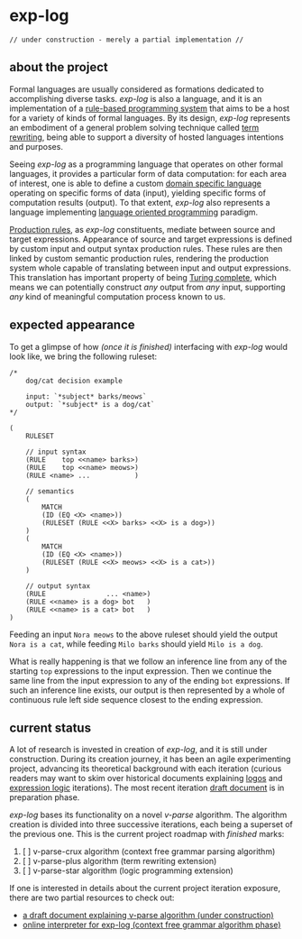 # exp-log

    // under construction - merely a partial implementation //

## about the project

Formal languages are usually considered as formations dedicated to accomplishing diverse tasks. *exp-log* is also a language, and it is an implementation of a [rule-based programming system](https://en.wikipedia.org/wiki/Rule-based_system) that aims to be a host for a variety of kinds of formal languages. By its design, *exp-log* represents an embodiment of a general problem solving technique called [term rewriting](https://en.wikipedia.org/wiki/Rewriting), being able to support a diversity of hosted languages intentions and purposes.

Seeing *exp-log* as a programming language that operates on other formal languages, it provides a particular form of data computation: for each area of interest, one is able to define a custom [domain specific language](https://en.wikipedia.org/wiki/Domain-specific_language) operating on specific forms of data (input), yielding specific forms of computation results (output). To that extent, *exp-log* also represents a language implementing [language oriented programming](https://en.wikipedia.org/wiki/Language-oriented_programming) paradigm.

[Production rules](https://en.wikipedia.org/wiki/Production_(computer_science)), as *exp-log* constituents, mediate between source and target expressions. Appearance of source and target expressions is defined by custom input and output syntax production rules. These rules are then linked by custom semantic production rules, rendering the production system whole capable of translating between input and output expressions. This translation has important property of being [Turing complete](https://en.wikipedia.org/wiki/Turing_completeness), which means we can potentially construct *any* output from *any* input, supporting *any* kind of meaningful computation process known to us.

## expected appearance

To get a glimpse of how *(once it is finished)* interfacing with *exp-log* would look like, we bring the following ruleset:

    /*
        dog/cat decision example
        
        input: `*subject* barks/meows`
        output: `*subject* is a dog/cat`
    */

    (
        RULESET
        
        // input syntax
        (RULE    top <<name> barks>)
        (RULE    top <<name> meows>)
        (RULE <name> ...           )

        // semantics
        (
            MATCH
            (ID (EQ <X> <name>))
            (RULESET (RULE <<X> barks> <<X> is a dog>))
        )
        (
            MATCH
            (ID (EQ <X> <name>))
            (RULESET (RULE <<X> meows> <<X> is a cat>))
        )

        // output syntax
        (RULE               ... <name>)
        (RULE <<name> is a dog> bot   )
        (RULE <<name> is a cat> bot   )
    )

Feeding an input `Nora meows` to the above ruleset should yield the output `Nora is a cat`, while feeding `Milo barks` should yield `Milo is a dog`.

What is really happening is that we follow an inference line from any of the starting `top` expressions to the input expression. Then we continue the same line from the input expression to any of the ending `bot` expressions. If such an inference line exists, our output is then represented by a whole of continuous rule left side sequence closest to the ending expression.

## current status

A lot of research is invested in creation of *exp-log*, and it is still under construction. During its creation journey, it has been an agile experimenting project, advancing its theoretical background with each iteration (curious readers may want to skim over historical documents explaining [logos](history/aug-2019-logos.md) and [expression logic](history/aug-2021-expression-logic.md) iterations). The most recent iteration [draft document](exp-log.md) is in preparation phase.

*exp-log* bases its functionality on a novel *v-parse* algorithm. The algorithm creation is divided into three successive iterations, each being a superset of the previous one. This is the current project roadmap with *finished* marks:

1. [ ] v-parse-crux algorithm (context free grammar parsing algorithm)
2. [ ] v-parse-plus algorithm (term rewriting extension)
3. [ ] v-parse-star algorithm (logic programming extension)

If one is interested in details about the current project iteration exposure, there are two partial resources to check out:

- [a draft document explaining v-parse algorithm (under construction)](v-parse-algorithm.md)
- [online interpreter for exp-log (context free grammar algorithm phase)](https://contrast-zone.github.io/exp-log/playground)
